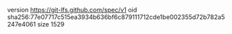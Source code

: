 version https://git-lfs.github.com/spec/v1
oid sha256:77e07717c515ea3934b636bf6c879111712cde1be002355d72b782a5247e4061
size 1529
